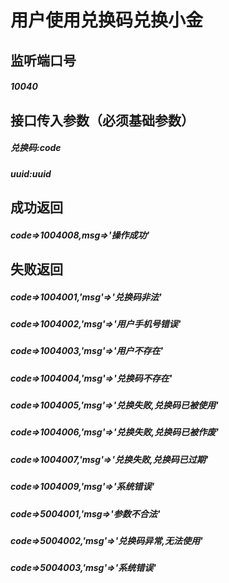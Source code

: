 # 用户使用兑换码兑换小金
## 监听端口号
##### *10040*
## 接口传入参数（必须基础参数）
##### **兑换码**:*code*
##### **uuid**:*uuid*
## 成功返回
##### **code=>1004008,msg=>'操作成功'**
## 失败返回
##### **code=>1004001,'msg'=>'兑换码非法'**
##### **code=>1004002,'msg'=>'用户手机号错误'**
##### **code=>1004003,'msg'=>'用户不存在'**
##### **code=>1004004,'msg'=>'兑换码不存在'**
##### **code=>1004005,'msg'=>'兑换失败,兑换码已被使用'**
##### **code=>1004006,'msg'=>'兑换失败,兑换码已被作废'**
##### **code=>1004007,'msg'=>'兑换失败,兑换码已过期'**
##### **code=>1004009,'msg'=>'系统错误'**
##### **code=>5004001,'msg=>'参数不合法'**
##### **code=>5004002,'msg'=>'兑换码异常,无法使用'**
##### **code=>5004003,'msg'=>'系统错误'**

